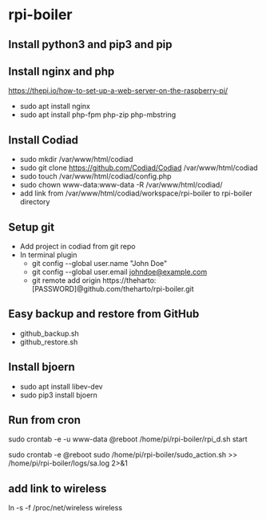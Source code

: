 # rpi-boiler

## Install python3 and pip3 and pip

## Install nginx and php
https://thepi.io/how-to-set-up-a-web-server-on-the-raspberry-pi/  
- sudo apt install nginx  
- sudo apt install php-fpm php-zip php-mbstring  

## Install Codiad
- sudo mkdir /var/www/html/codiad
- sudo git clone https://github.com/Codiad/Codiad /var/www/html/codiad  
- sudo touch /var/www/html/codiad/config.php  
- sudo chown www-data:www-data -R /var/www/html/codiad/
- add link from /var/www/html/codiad/workspace/rpi-boiler to rpi-boiler directory

## Setup git  
- Add project in codiad from git repo  
- In terminal plugin  
  - git config --global user.name "John Doe"  
  - git config --global user.email johndoe@example.com  
  - git remote add origin https://theharto:[PASSWORD]@github.com/theharto/rpi-boiler.git  

## Easy backup and restore from GitHub  
- github_backup.sh  
- github_restore.sh  

## Install bjoern  
- sudo apt install libev-dev  
- sudo pip3 install bjoern  

## Run from cron
sudo crontab -e -u www-data
@reboot /home/pi/rpi-boiler/rpi_d.sh start

sudo crontab -e
@reboot sudo /home/pi/rpi-boiler/sudo_action.sh >> /home/pi/rpi-boiler/logs/sa.log 2>&1

## add link to wireless
ln -s -f /proc/net/wireless wireless